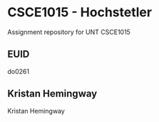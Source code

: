 # CSCE1015 - Hochstetler
Assignment repository for UNT CSCE1015
## EUID
do0261
## Kristan Hemingway
Kristan Hemingway
